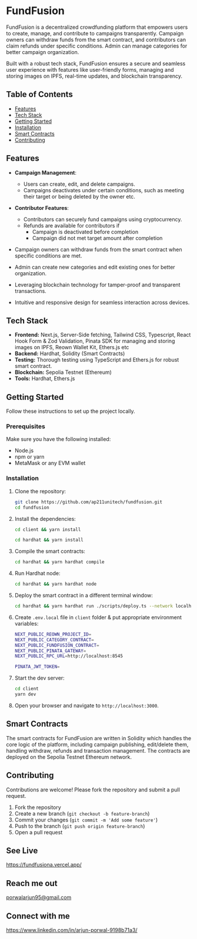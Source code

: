 # FundFusion

FundFusion is a decentralized crowdfunding platform that empowers users to create, manage, and contribute to campaigns transparently. Campaign owners can withdraw funds from the smart contract, and contributors can claim refunds under specific conditions. Admin can manage categories for better campaign organization.

Built with a robust tech stack, FundFusion ensures a secure and seamless user experience with features like user-friendly forms, managing and storing images on IPFS, real-time updates, and blockchain transparency.

## Table of Contents

- [Features](#features)
- [Tech Stack](#tech-stack)
- [Getting Started](#getting-started)
- [Installation](#installation)
- [Smart Contracts](#smart-contracts)
- [Contributing](#contributing)

## Features

- **Campaign Management**:

  - Users can create, edit, and delete campaigns.
  - Campaigns deactivates under certain conditions, such as meeting their target or being deleted by the owner etc.

- **Contributor Features**:

  - Contributors can securely fund campaigns using cryptocurrency.
  - Refunds are available for contributors if
    - Campaign is deactivated before completion
    - Campaign did not met target amount after completion

- Campaign owners can withdraw funds from the smart contract when specific conditions are met.
- Admin can create new categories and edit existing ones for better organization.
- Leveraging blockchain technology for tamper-proof and transparent transactions.
- Intuitive and responsive design for seamless interaction across devices.

## Tech Stack

- **Frontend:** Next.js, Server-Side fetching, Tailwind CSS, Typescript, React Hook Form & Zod Validation, Pinata SDK for managing and storing images on IPFS, Reown Wallet Kit, Ethers.js etc
- **Backend:** Hardhat, Solidity (Smart Contracts)
- **Testing:** Thorough testing using TypeScript and Ethers.js for robust smart contract.
- **Blockchain:** Sepolia Testnet (Ethereum)
- **Tools:** Hardhat, Ethers.js

## Getting Started

Follow these instructions to set up the project locally.

### Prerequisites

Make sure you have the following installed:

- Node.js
- npm or yarn
- MetaMask or any EVM wallet

### Installation

1. Clone the repository:

   ```bash
   git clone https://github.com/ap211unitech/fundfusion.git
   cd fundfusion
   ```

2. Install the dependencies:

   ```bash
   cd client && yarn install
   ```

   ```bash
   cd hardhat && yarn install
   ```

3. Compile the smart contracts:

   ```bash
   cd hardhat && yarn hardhat compile
   ```

4. Run Hardhat node:

   ```bash
   cd hardhat && yarn hardhat node
   ```

5. Deploy the smart contract in a different terminal window:

   ```bash
   cd hardhat && yarn hardhat run ./scripts/deploy.ts --network localhost
   ```

6. Create `.env.local` file in `client` folder & put appropriate environment variables:

   ```bash
   NEXT_PUBLIC_REOWN_PROJECT_ID=
   NEXT_PUBLIC_CATEGORY_CONTRACT=
   NEXT_PUBLIC_FUNDFUSION_CONTRACT=
   NEXT_PUBLIC_PINATA_GATEWAY=
   NEXT_PUBLIC_RPC_URL=http://localhost:8545

   PINATA_JWT_TOKEN=
   ```

7. Start the dev server:

   ```bash
   cd client
   yarn dev
   ```

8. Open your browser and navigate to `http://localhost:3000`.

## Smart Contracts

The smart contracts for FundFusion are written in Solidity which handles the core logic of the platform, including campaign publishing, edit/delete them, handling withdraw, refunds and transaction management. The contracts are deployed on the Sepolia Testnet Ethereum network.

## Contributing

Contributions are welcome! Please fork the repository and submit a pull request.

1. Fork the repository
2. Create a new branch (`git checkout -b feature-branch`)
3. Commit your changes (`git commit -m 'Add some feature'`)
4. Push to the branch (`git push origin feature-branch`)
5. Open a pull request

## See Live

https://fundfusiona.vercel.app/

## Reach me out

porwalarjun95@gmail.com

## Connect with me

https://www.linkedin.com/in/arjun-porwal-9198b71a3/
